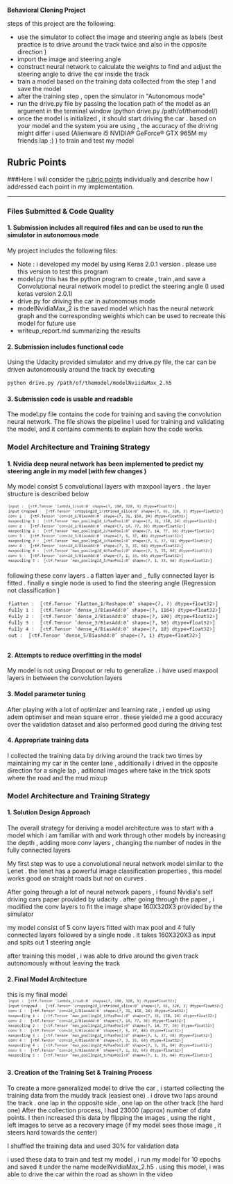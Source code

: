 **Behavioral Cloning Project**

steps of this project are the following:
* use the simulator to collect the image and steering angle as labels (best practice is to drive around the track twice and also in the opposite direction )
* import the image and steering angle 
* construct neural network to calculate the weights to find and adjust the steering angle to drive the car inside the track 
* train a model based on the training data collected from the step 1 and save the model 
* after the training step , open the simulator in  "Autonomous mode"
* run the drive.py file by passing the location path of the model as an argument in the terminal window
          (python drive.py /path/of/themodel/)
* once the model is initialized , it should start driving the car . based on your model and the system you are using , the accuracy of the driving might differ i used (Alienware i5 NVIDIA® GeForce® GTX 965M   my friends lap :) ) to train and test my model



[//]: # (Image References)

[image1]: ./img/conv.jpg "Convolution layer"
[image2]: ./img/fullyConnected.jpg "Fully connected"
[image3]: ./examples/placeholder_small.png "Recovery Image"
[image4]: ./examples/placeholder_small.png "Recovery Image"
[image5]: ./examples/placeholder_small.png "Recovery Image"
[image6]: ./examples/placeholder_small.png "Normal Image"
[image7]: ./examples/placeholder_small.png "Flipped Image"

## Rubric Points
###Here I will consider the [rubric points](https://review.udacity.com/#!/rubrics/432/view) individually and describe how I addressed each point in my implementation.  

---
### Files Submitted & Code Quality

#### 1. Submission includes all required files and can be used to run the simulator in autonomous mode

My project includes the following files:
* Note : i developed my model by using Keras 2.0.1 version . please use this version to test this program
* model.py this has the python program to create , train ,and save a Convolutional neural network model to predict the steering angle (I used keras version 2.0.1)
* drive.py for driving the car in autonomous mode
* modelNvidiaMax_2 is the saved model which has the neural network graph and the corresponding weights which can be used to recreate this model for future use
* writeup_report.md  summarizing the results

#### 2. Submission includes functional code
Using the Udacity provided simulator and my drive.py file, the car can be driven autonomously around the track by executing 
```sh
python drive.py /path/of/themodel/modelNviidaMax_2.h5
```

#### 3. Submission code is usable and readable

The model.py file contains the code for training and saving the convolution neural network. The file shows the pipeline I used for training and validating the model, and it contains comments to explain how the code works.

### Model Architecture and Training Strategy

#### 1. Nvidia deep neural network has been implemented to predict my steering angle in my model (with few changes )

My model consist 5 convolutional layers with maxpool layers . the layer structure is described below

![alt text][image1]

following these conv layers . a flatten layer and _ fully connected layer is fitted . finally a single node is used to find the steering angle (Regression not classification )


![alt text][image2]

#### 2. Attempts to reduce overfitting in the model
 
My model is not using Dropout or relu to generalize  . i have used maxpool layers in between the convolution layers 

#### 3. Model parameter tuning

After playing with a lot of optimizer and learning rate , i ended up using adem optimiser and mean square error . these yielded me a good accuracy over the validation dataset and also performed good during the driving test  

#### 4. Appropriate training data

I collected the training data by driving around the track two times by maintaining my car in the center lane , additionally i drived in the opposite direction for a single lap , aditional images where take in the trick spots where the road and the mud mixup 

### Model Architecture and Training Strategy

#### 1. Solution Design Approach

The overall strategy for deriving a model architecture was to start with a model which i am familiar with and work through other models by increasing the depth , adding more conv layers , changing the number of nodes in the fully connected layers 

My first step was to use a convolutional neural network model similar to the Lenet  . the lenet has a powerful image classification properties , this model works good on straight roads but not on curves . 

After going through a lot of neural network papers , i found Nvidia's self driving cars paper provided by udacity . after going through the paper , i modified the conv layers to fit the image shape 160X320X3 provided by the simulator 

my model consist of 5 conv layers fitted with max pool and 4 fully connected layers followed by a single node . it  takes 160X320X3 as input and spits out 1 steering angle 



after training this model , i was able to drive around the given track autonomously without leaving the track 

#### 2. Final Model Architecture

this is my final model 
![alt text][image1]

#### 3. Creation of the Training Set & Training Process
To create a more generalized model to drive the car , i started collecting the training data from the muddy track (easiest one) . i drove two laps around the track . one lap in the opposite side , one lap on the other track (the hard one)
After the collection process, I had 23000 (approx) number of data points. I then increased  this data by flipping the images , using the right , left images to serve as a recovery image (if my model sees those image  , it steers hard towards the center) 


I shuffled the training data and used 30% for validation data 

i used these data to train and test my model , i run my model for 10 epochs and saved it under the name modelNvidiaMax_2.h5 . using this model, i was able to drive the car within the road as shown in the video 


